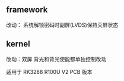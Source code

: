 ## framework

改动： 系统解锁密码时副屏(LVDS)保持灭屏状态

## kernel

改动：双屏 背光和背光使能都单独控制改动

适用于 RK3288 R100U V2 PCB 版本

